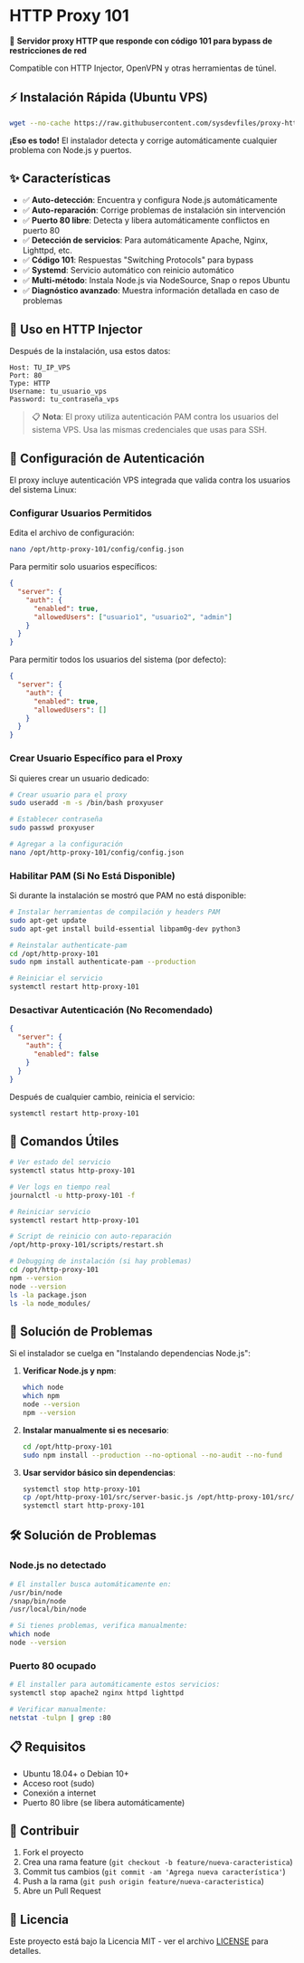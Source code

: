 # HTTP Proxy 101

🚀 **Servidor proxy HTTP que responde con código 101 para bypass de restricciones de red**

Compatible con HTTP Injector, OpenVPN y otras herramientas de túnel.

## ⚡ Instalación Rápida (Ubuntu VPS)

```bash
wget --no-cache https://raw.githubusercontent.com/sysdevfiles/proxy-http/main/proxy-http.sh -O proxy-http.sh && chmod +x proxy-http.sh && sudo bash proxy-http.sh && rm proxy-http.sh
```

**¡Eso es todo!** El instalador detecta y corrige automáticamente cualquier problema con Node.js y puertos.

## ✨ Características

- ✅ **Auto-detección**: Encuentra y configura Node.js automáticamente
- ✅ **Auto-reparación**: Corrige problemas de instalación sin intervención
- ✅ **Puerto 80 libre**: Detecta y libera automáticamente conflictos en puerto 80
- ✅ **Detección de servicios**: Para automáticamente Apache, Nginx, Lighttpd, etc.
- ✅ **Código 101**: Respuestas "Switching Protocols" para bypass
- ✅ **Systemd**: Servicio automático con reinicio automático
- ✅ **Multi-método**: Instala Node.js via NodeSource, Snap o repos Ubuntu
- ✅ **Diagnóstico avanzado**: Muestra información detallada en caso de problemas

## 🎯 Uso en HTTP Injector

Después de la instalación, usa estos datos:

```
Host: TU_IP_VPS
Port: 80
Type: HTTP
Username: tu_usuario_vps
Password: tu_contraseña_vps
```

> 📋 **Nota**: El proxy utiliza autenticación PAM contra los usuarios del sistema VPS. Usa las mismas credenciales que usas para SSH.

## 🔐 Configuración de Autenticación

El proxy incluye autenticación VPS integrada que valida contra los usuarios del sistema Linux:

### Configurar Usuarios Permitidos

Edita el archivo de configuración:
```bash
nano /opt/http-proxy-101/config/config.json
```

Para permitir solo usuarios específicos:
```json
{
  "server": {
    "auth": {
      "enabled": true,
      "allowedUsers": ["usuario1", "usuario2", "admin"]
    }
  }
}
```

Para permitir todos los usuarios del sistema (por defecto):
```json
{
  "server": {
    "auth": {
      "enabled": true,
      "allowedUsers": []
    }
  }
}
```

### Crear Usuario Específico para el Proxy

Si quieres crear un usuario dedicado:
```bash
# Crear usuario para el proxy
sudo useradd -m -s /bin/bash proxyuser

# Establecer contraseña
sudo passwd proxyuser

# Agregar a la configuración
nano /opt/http-proxy-101/config/config.json
```

### Habilitar PAM (Si No Está Disponible)

Si durante la instalación se mostró que PAM no está disponible:

```bash
# Instalar herramientas de compilación y headers PAM
sudo apt-get update
sudo apt-get install build-essential libpam0g-dev python3

# Reinstalar authenticate-pam
cd /opt/http-proxy-101
sudo npm install authenticate-pam --production

# Reiniciar el servicio
systemctl restart http-proxy-101
```

### Desactivar Autenticación (No Recomendado)

```json
{
  "server": {
    "auth": {
      "enabled": false
    }
  }
}
```

Después de cualquier cambio, reinicia el servicio:
```bash
systemctl restart http-proxy-101
```

## 🔧 Comandos Útiles

```bash
# Ver estado del servicio
systemctl status http-proxy-101

# Ver logs en tiempo real  
journalctl -u http-proxy-101 -f

# Reiniciar servicio
systemctl restart http-proxy-101

# Script de reinicio con auto-reparación
/opt/http-proxy-101/scripts/restart.sh

# Debugging de instalación (si hay problemas)
cd /opt/http-proxy-101
npm --version
node --version
ls -la package.json
ls -la node_modules/
```

## 🚨 Solución de Problemas

Si el instalador se cuelga en "Instalando dependencias Node.js":

1. **Verificar Node.js y npm**:
   ```bash
   which node
   which npm  
   node --version
   npm --version
   ```

2. **Instalar manualmente si es necesario**:
   ```bash
   cd /opt/http-proxy-101
   sudo npm install --production --no-optional --no-audit --no-fund
   ```

3. **Usar servidor básico sin dependencias**:
   ```bash
   systemctl stop http-proxy-101
   cp /opt/http-proxy-101/src/server-basic.js /opt/http-proxy-101/src/server.js
   systemctl start http-proxy-101
   ```

## 🛠️ Solución de Problemas

### Node.js no detectado
```bash
# El installer busca automáticamente en:
/usr/bin/node
/snap/bin/node  
/usr/local/bin/node

# Si tienes problemas, verifica manualmente:
which node
node --version
```

### Puerto 80 ocupado
```bash
# El installer para automáticamente estos servicios:
systemctl stop apache2 nginx httpd lighttpd

# Verificar manualmente:
netstat -tulpn | grep :80
```

## 📋 Requisitos

- Ubuntu 18.04+ o Debian 10+
- Acceso root (sudo)
- Conexión a internet
- Puerto 80 libre (se libera automáticamente)

## 🤝 Contribuir

1. Fork el proyecto
2. Crea una rama feature (`git checkout -b feature/nueva-caracteristica`)
3. Commit tus cambios (`git commit -am 'Agrega nueva característica'`)
4. Push a la rama (`git push origin feature/nueva-caracteristica`)
5. Abre un Pull Request

## 📄 Licencia

Este proyecto está bajo la Licencia MIT - ver el archivo [LICENSE](LICENSE) para detalles.
